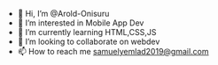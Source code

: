 - 👋 Hi, I’m @Arold-Onisuru
- 👀 I’m interested in Mobile App Dev
- 🌱 I’m currently learning HTML,CSS,JS
- 💞️ I’m looking to collaborate on webdev
- 📫 How to reach me samuelyemlad2019@gmail.com

<!---
Arold-Onisuru/Arold-Onisuru is a ✨ special ✨ repository because its `README.md` (this file) appears on your GitHub profile.
You can click the Preview link to take a look at your changes.
--->
